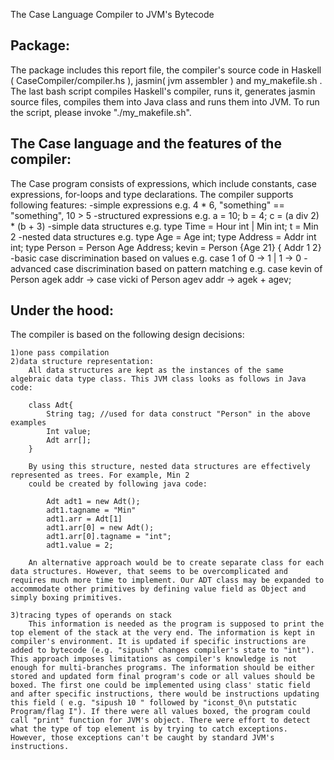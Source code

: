 The Case Language Compiler to JVM's Bytecode

Package:
--------

The package includes this report file, the compiler's source code in Haskell ( CaseCompiler/compiler.hs ), jasmin( jvm assembler ) and my_makefile.sh . The last bash script compiles Haskell's compiler, runs it, generates jasmin source files, compiles them into Java class and runs them into JVM. To run the script, please invoke "./my_makefile.sh". 

The Case language and the features of the compiler:
--------------------------------------------------

The Case program consists of expressions, which include constants, case expressions, for-loops and type declarations. The compiler supports following features:
	-simple expressions
		e.g. 4 * 6, "something" == "something", 10 > 5
	-structured expressions 
		e.g. a = 10; b = 4; c = (a div 2) * (b + 3)
	-simple data structures
		e.g. type Time = Hour int | Min int; t = Min 2
	-nested data structures
		e.g. type Age = Age int; type Address = Addr int int; type Person = Person Age Address; kevin = Person {Age 21} { Addr 1 2}
	-basic case discrimination based on values
		e.g. case 1 of 0 -> 1 | 1 -> 0
	-advanced case discrimination based on pattern matching
		e.g. case kevin of 
				Person agek addr -> case vicki of
					Person agev addr -> agek + agev;

Under the hood:
---------------

The compiler is based on the following design decisions:

	1)one pass compilation
	2)data structure representation:
		All data structures are kept as the instances of the same algebraic data type class. This JVM class looks as follows in Java code:

		class Adt{
			String tag; //used for data construct "Person" in the above examples
			Int value; 
			Adt arr[];
		}

		By using this structure, nested data structures are effectively represented as trees. For example, Min 2
		could be created by following java code:

			Adt adt1 = new Adt();
			adt1.tagname = "Min"
			adt1.arr = Adt[1]
			adt1.arr[0] = new Adt();
			adt1.arr[0].tagname = "int";
			adt1.value = 2;

		An alternative approach would be to create separate class for each data structures. However, that seems to be overcomplicated and requires much more time to implement. Our ADT class may be expanded to accommodate other primitives by defining value field as Object and simply boxing primitives.

	3)tracing types of operands on stack
		This information is needed as the program is supposed to print the top element of the stack at the very end. The information is kept in compiler's environment. It is updated if specific instructions are added to bytecode (e.g. "sipush" changes compiler's state to "int"). This approach imposes limitations as compiler's knowledge is not enough for multi-branches programs. The information should be either stored and updated form final program's code or all values should be boxed. The first one could be implemented using class' static field and after specific instructions, there would be instructions updating this field ( e.g. "sipush 10 " followed by "iconst_0\n putstatic Program/flag I"). If there were all values boxed, the program could call "print" function for JVM's object. There were effort to detect what the type of top element is by trying to catch exceptions. However, those exceptions can't be caught by standard JVM's instructions. 

